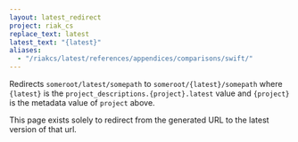 ```yaml
---
layout: latest_redirect
project: riak_cs
replace_text: latest
latest_text: "{latest}"
aliases:
  - "/riakcs/latest/references/appendices/comparisons/swift/"
---
```


Redirects `someroot/latest/somepath` to `someroot/{latest}/somepath` 
where `{latest}` is the `project_descriptions.{project}.latest` value
and `{project}` is the metadata value of `project` above.

This page exists solely to redirect from the generated URL to the latest version of
that url.




